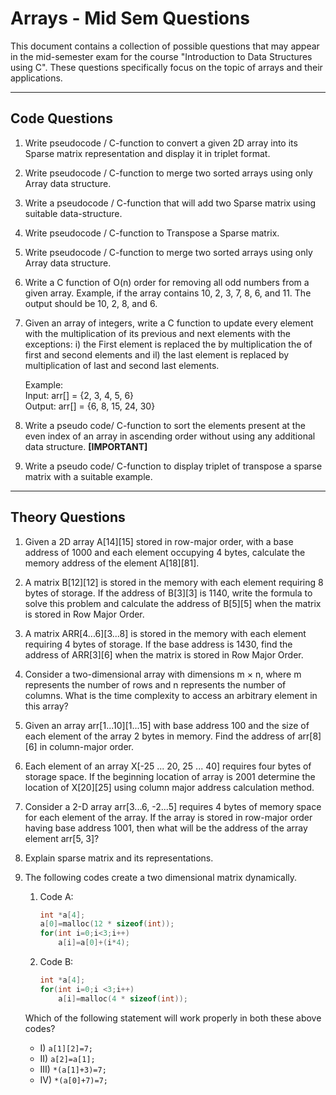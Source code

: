 # Arrays - Mid Sem Questions

This document contains a collection of possible questions that may appear in the mid-semester exam for the course "Introduction to Data Structures using C". These questions specifically focus on the topic of arrays and their applications.

---

## Code Questions

1. Write pseudocode / C-function to convert a given 2D array into its Sparse matrix representation and display it in triplet format.
2. Write pseudocode / C-function to merge two sorted arrays using only Array data structure.
3. Write a pseudocode / C-function that will add two Sparse matrix using suitable data-structure.
4. Write pseudocode / C-function to Transpose a Sparse matrix.
5. Write pseudocode / C-function to merge two sorted arrays using only Array data structure.
6. Write a C function of O(n) order for removing all odd numbers from a given array. Example, if the array contains 10, 2, 3, 7, 8, 6, and 11. The output should be 10, 2, 8, and 6.
7. Given an array of integers, write a C function to update every element with the multiplication of its previous and next elements with the exceptions: i) the First element is replaced the by multiplication the of first and second elements and il) the last element is replaced by multiplication of last and second last elements.
   
   Example:  
   Input: arr[] = {2, 3, 4, 5, 6}  
   Output: arr[] = {6, 8, 15, 24, 30}
8. Write a pseudo code/ C-function to sort the elements present at the even index of an array in ascending order without using any additional data structure. **[IMPORTANT]**
9. Write a pseudo code/ C-function to display triplet of transpose a sparse matrix with a suitable example.

---

## Theory Questions

1. Given a 2D array A[14][15] stored in row-major order, with a base address of 1000 and each element occupying 4 bytes, calculate the memory address of the element A[18][81].
2. A matrix B[12][12] is stored in the memory with each element requiring 8 bytes of storage. If the address of B[3][3] is 1140, write the formula to solve this problem and calculate the address of B[5][5] when the matrix is stored in Row Major Order.
3. A matrix ARR[4...6][3...8] is stored in the memory with each element requiring 4 bytes of storage. If the base address is 1430, find the address of ARR[3][6] when the matrix is stored in Row Major Order.
4. Consider a two-dimensional array with dimensions m × n, where m represents the number of rows and n represents the number of columns. What is the time complexity to access an arbitrary element in this array?
5. Given an array arr[1...10][1...15] with base address 100 and the size of each element of the array 2 bytes in memory. Find the address of arr[8][6] in column-major order.
6. Each element of an array X[-25 ... 20, 25 ... 40] requires four bytes of storage space. If the beginning location of array is 2001 determine the location of X[20][25] using column major address calculation method.
7. Consider a 2-D array arr[3...6, -2...5] requires 4 bytes of memory space for each element of the array. If the array is stored in row-major order having base address 1001, then what will be the address of the array element arr[5, 3]?
8. Explain sparse matrix and its representations.
9. The following codes create a two dimensional matrix dynamically.
   
   1. Code A:
      ```c
      int *a[4];
      a[0]=malloc(12 * sizeof(int));
      for(int i=0;i<3;i++)
          a[i]=a[0]+(i*4);
      ```
   2. Code B:
      ```c
      int *a[4];
      for(int i=0;i <3;i++)
          a[i]=malloc(4 * sizeof(int));
      ```
   Which of the following statement will work properly in both these above codes?
   - I) `a[1][2]=7;`
   - II) `a[2]=a[1];`
   - III) `*(a[1]+3)=7;`
   - IV) `*(a[0]+7)=7;`